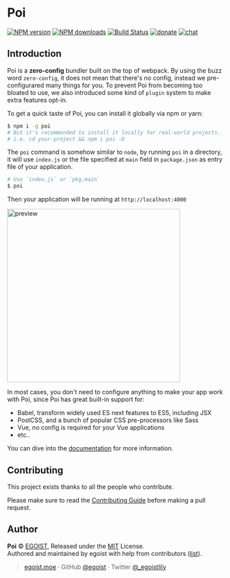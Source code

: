 # Poi

[![NPM version](https://img.shields.io/npm/v/poi.svg?style=for-the-badge)](https://npmjs.com/package/poi) [![NPM downloads](https://img.shields.io/npm/dm/poi.svg?style=for-the-badge)](https://npmjs.com/package/poi) [![Build Status](https://img.shields.io/circleci/project/egoist/poi/master.svg?style=for-the-badge)](https://circleci.com/gh/egoist/poi) [![donate](https://img.shields.io/badge/$-donate-ff69b4.svg?maxAge=2592000&style=for-the-badge)](https://github.com/egoist/donate) [![chat](https://img.shields.io/badge/chat-on%20discord-7289DA.svg?style=for-the-badge)](https://chat.egoist.moe)

## Introduction

Poi is a __zero-config__ bundler built on the top of webpack. By using the buzz word `zero-config`, it does not mean that there's no config, instead we pre-configurared many things for you. To prevent Poi from becoming too bloated to use, we also introduced some kind of `plugin` system to make extra features opt-in.

To get a quick taste of Poi, you can install it globally via npm or yarn:

```bash
$ npm i -g poi
# But it's recommended to install it locally for real-world projects.
# i.e. cd your-project && npm i poi -D
```

The `poi` command is somehow similar to `node`, by running `poi` in a directory, it will use `index.js` or the file specified at `main` field in `package.json` as entry file of your application.

```bash
# Use `index.js` or `pkg.main`
$ poi
```

Then your application will be running at `http://localhost:4000`

<img src="https://i.loli.net/2018/03/27/5ab9f9699682b.png" width="400" alt="preview">

In most cases, you don't need to configure anything to make your app work with Poi, since Poi has great built-in support for:

- Babel, transform widely used ES next features to ES5, including JSX
- PostCSS, and a bunch of popular CSS pre-processors like Sass
- Vue, no config is required for your Vue applications
- etc..

You can dive into the [documentation](./docs) for more information.

## Contributing

This project exists thanks to all the people who contribute.

Please make sure to read the [Contributing Guide](./CONTRIBUTING.md) before making a pull request.

## Author

**Poi** © [EGOIST](https://github.com/egoist), Released under the [MIT](./LICENSE) License.<br>
Authored and maintained by egoist with help from contributors ([list](https://github.com/egoist/poi/contributors)).

> [egoist.moe](https://egoist.moe) · GitHub [@egoist](https://github.com/egoist) · Twitter [@_egoistlily](https://twitter.com/_egoistlily)
